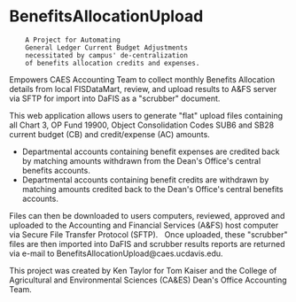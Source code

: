 BenefitsAllocationUpload
========================

<p>

        A Project for Automating
        General Ledger Current Budget Adjustments
        necessitated by campus' de-centralization
        of benefits allocation credits and expenses.
</p>

<p>
        Empowers CAES Accounting Team to collect monthly Benefits Allocation details from local FISDataMart, review, and upload results to A&amp;FS server via SFTP for import into DaFIS as a "scrubber" document.
</p>
<p>
        This web application allows users to generate "flat" upload files
        containing all Chart 3, OP Fund 19900, Object Consolidation Codes SUB6 and SB28
        current budget (CB) and credit/expense (AC) amounts.   
</p>
<ul>
<li>
        Departmental accounts containing benefit expenses are credited back by matching amounts withdrawn from the Dean's Office's central benefits accounts. 
</li>
<li>        
        Departmental accounts containing benefit credits are withdrawn by matching amounts credited back to the Dean's Office's central benefits accounts.
</li>
</ul>
<p>
        Files can then be downloaded to users computers, reviewed, approved and uploaded
        to the Accounting and Financial Services (A&FS) host computer via Secure File Transfer Protocol (SFTP).
        &nbsp;&nbsp;Once uploaded, these "scrubber" files are then imported into DaFIS and scrubber results reports are
        returned via e-mail to BenefitsAllocationUpload@caes.ucdavis.edu.
</p>
<p>
        This project was created by Ken Taylor for Tom Kaiser and the College of Agricultural and Environmental Sciences (CA&ES)
        Dean's Office Accounting Team.
</p>

